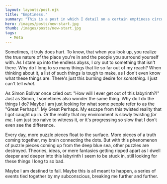 ```yaml
---
layout: layouts/post.njk
title: "Emptiness."
summary: "This is a post in which I detail on a certain emptiness circulating in me."
hero: /images/posts/new-start.jpg
thumb: /images/posts/new-start.jpg
tags:
  - Meta
---
```

Sometimes, it truly does hurt.
To know, that when you look up, you realize the true nature of the place you're in and the people you surround yourself with.
As I stare up into the endless abyss, I cry out to something that isn't there.
Why do I long to so many things that lie so far out of my reach?
When thinking about it, a list of such things is tough to make, as I don't even know what these things are.
There's just this burning desire for *something.*
I just can't tell *what.*

As Simon Bolivar once cried out: "How will I ever get out of this labyrinth?!"
Just as Simon, I sometimes also wonder the same thing.
Why do I do the things I do?
Maybe I am just looking for what some people refer to as the "Great Perhaps". My Great Perhaps. My escape from this twisted reality that I got caught up in. Or the reality that my environment is slowly twisting *for me.*
I am just too naive to witness it, or it's progressing so slow that I don't even see the difference.

Every day, more puzzle pieces float to the surface.
More pieces of a truth coming together, my brain connecting the dots.
But with this phenomenon of puzzle pieces coming up from the deep blue sea, other puzzles are destroyed.
Theories, ideas, or mere fantasies getting ripped apart as
I dwell deeper and deeper into this labyrinth I seem to be stuck in, still looking for these things I long to so bad.

Maybe I am destined to fail.
Maybe this is all meant to happen, a series of events tied together by my subconscious, breaking me further and further.
